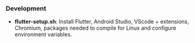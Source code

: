 ### Development
 - **flutter-setup.sh**: Install Flutter, Android Studio, VScode + extensions, Chromium, packages needed to compile for Linux and configure environment variables.
